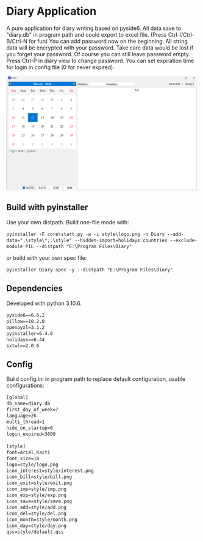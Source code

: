 # **Diary Application**
A pure application for diary writing based on pyside6.
All data save to "diary.db" in program path and could export to excel file.
(Press Ctrl-I/Ctrl-B/Ctrl-N for fun)
You can add password now on the beginning. All string data will be encrypted with your password. Take care data would be lost if you forget your password. Of course you can still leave password empty. Press Ctrl-P in diary view to change password. You can set expiration time for login in config file (0 for never expired).

<img src="diary.png" width="500" height="300">

## **Build with pyinstaller**
Use your own distpath.
Build one-file mode with:
```
pyinstaller -F core\start.py -w -i style\logo.png -n Diary --add-data=".\style\*;.\style" --hidden-import=holidays.countries --exclude-module PIL --distpath "E:\Program Files\Diary"
```
or build with your own spec file:
```
pyinstaller Diary.spec -y --distpath "E:\Program Files\Diary"
```

## **Dependencies**
Developed with python 3.10.6.
```
pyside6==6.6.2
pillow==10.2.0
openpyxl=3.1.2
pyinstaller=6.4.0
holidays==0.44
sxtwl==2.0.6
```

## **Config**
Build config.ini in program path to replace default configuration, usable configurations:
```
[global]
db_name=diary.db
first_day_of_week=7
language=zh
multi_thread=1
hide_on_startup=0
login_expired=3600

[style]
font=Arial,Kaiti
font_size=18
logo=style/logo.png
icon_interest=style/interest.png
icon_bill=style/bill.png
icon_exit=style/exit.png
icon_imp=style/imp.png
icon_exp=style/exp.png
icon_save=style/save.png
icon_add=style/add.png
icon_del=style/del.png
icon_month=style/month.png
icon_day=style/day.png
qss=style/default.qss
```